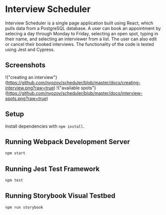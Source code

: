 # Interview Scheduler
Interview Scheduler is a single page application built using React, which pulls data from a PostgreSQL database. 
A user can book an appointment by selecing a day through Monday to Friday, selecting an open spot, typing in their name, and selecting an interviewer from a list. The user can also edit or cancel their booked interviews. The functionality of the code is tested using Jest and Cypress.

## Screenshots

!{"creating an interview"}(https://github.com/nyozov/scheduler/blob/master/docs/creating-interview.png?raw=true)
!{"available spots"}(https://github.com/nyozov/scheduler/blob/master/docs/interview-spots.png?raw=true)

## Setup

Install dependencies with `npm install`.

## Running Webpack Development Server

```sh
npm start
```

## Running Jest Test Framework

```sh
npm test
```

## Running Storybook Visual Testbed

```sh
npm run storybook
```
